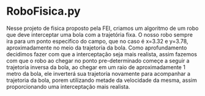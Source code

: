# RoboFisica.py
Nesse projeto de fisica proposto pela FEI, criamos um algoritmo de um robo que deve interceptar uma bola com a trajetória fixa.
O nosso robo sempre ira para um ponto especifico do campo, que no caso é x=3.32 e y=3.78, aproximadamente no meio da trajetoria da bola.
Como aprofundamento decidimos fazer com que a interceptação seja mais realista, assim fazemos com que o robo ao chegar no ponto pre-determinado começe a seguir a trajetoria inversa da bola,
ao chegar em um raio de aproximadamente 1 metro da bola, ele inverterá sua trajetoria novamente para acompanhar a trajetoria da bola, porem utilizando metade da velocidade da mesma, assim proporcionando
uma interceptação mais realista.
